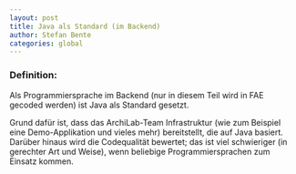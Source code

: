 ```yaml
---
layout: post
title: Java als Standard (im Backend)
author: Stefan Bente
categories: global
---
```


### Definition:
Als Programmiersprache im Backend (nur in diesem Teil wird in FAE gecoded werden) ist Java als Standard gesetzt.

Grund dafür ist, dass das ArchiLab-Team Infrastruktur (wie zum Beispiel eine Demo-Applikation und vieles mehr) bereitstellt, die auf Java basiert. Darüber hinaus wird die Codequalität bewertet; das ist viel schwieriger (in gerechter Art und Weise), wenn beliebige Programmiersprachen zum Einsatz kommen. 
